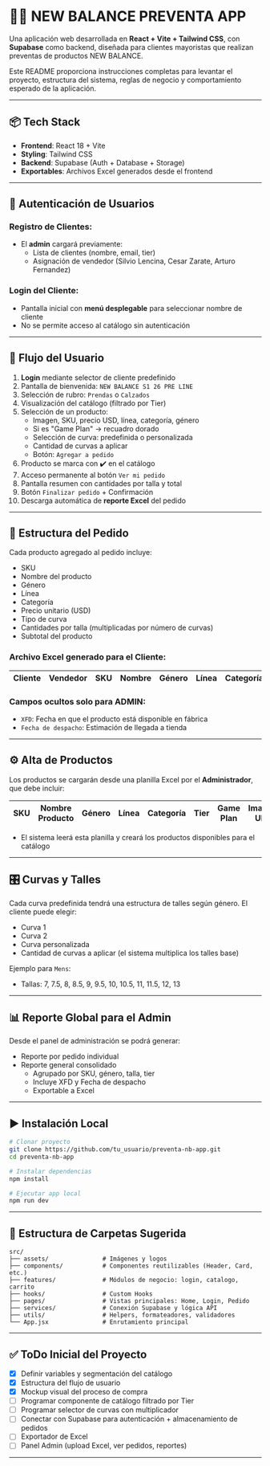 # 🏃‍♂️ NEW BALANCE PREVENTA APP

Una aplicación web desarrollada en **React + Vite + Tailwind CSS**, con **Supabase** como backend, diseñada para clientes mayoristas que realizan preventas de productos NEW BALANCE.

Este README proporciona instrucciones completas para levantar el proyecto, estructura del sistema, reglas de negocio y comportamiento esperado de la aplicación.

---

## 📦 Tech Stack

- **Frontend**: React 18 + Vite
- **Styling**: Tailwind CSS
- **Backend**: Supabase (Auth + Database + Storage)
- **Exportables**: Archivos Excel generados desde el frontend

---

## 🔐 Autenticación de Usuarios

### Registro de Clientes:
- El **admin** cargará previamente:
  - Lista de clientes (nombre, email, tier)
  - Asignación de vendedor (Silvio Lencina, Cesar Zarate, Arturo Fernandez)

### Login del Cliente:
- Pantalla inicial con **menú desplegable** para seleccionar nombre de cliente
- No se permite acceso al catálogo sin autenticación

---

## 🧭 Flujo del Usuario

1. **Login** mediante selector de cliente predefinido
2. Pantalla de bienvenida: `NEW BALANCE S1 26 PRE LINE`
3. Selección de rubro: `Prendas` o `Calzados`
4. Visualización del catálogo (filtrado por Tier)
5. Selección de un producto:
   - Imagen, SKU, precio USD, línea, categoría, género
   - Si es "Game Plan" → recuadro dorado
   - Selección de curva: predefinida o personalizada
   - Cantidad de curvas a aplicar
   - Botón: `Agregar a pedido`
6. Producto se marca con ✔️ en el catálogo
7. Acceso permanente al botón `Ver mi pedido`
8. Pantalla resumen con cantidades por talla y total
9. Botón `Finalizar pedido` + Confirmación
10. Descarga automática de **reporte Excel** del pedido

---

## 🛒 Estructura del Pedido

Cada producto agregado al pedido incluye:

- SKU
- Nombre del producto
- Género
- Línea
- Categoría
- Precio unitario (USD)
- Tipo de curva
- Cantidades por talla (multiplicadas por número de curvas)
- Subtotal del producto

### Archivo Excel generado para el Cliente:
| Cliente | Vendedor | SKU | Nombre | Género | Línea | Categoría | Talla | Cantidad | Precio | Subtotal |
|--------|----------|-----|--------|--------|-------|-----------|-------|----------|--------|----------|

### Campos ocultos solo para ADMIN:
- `XFD`: Fecha en que el producto está disponible en fábrica
- `Fecha de despacho`: Estimación de llegada a tienda

---

## ⚙️ Alta de Productos

Los productos se cargarán desde una planilla Excel por el **Administrador**, que debe incluir:

| SKU | Nombre Producto | Género | Línea | Categoría | Tier | Game Plan | Imagen URL | Precio | XFD | Fecha Despacho |
|-----|------------------|--------|-------|-----------|------|------------|-------------|--------|-----|-----------------|

- El sistema leerá esta planilla y creará los productos disponibles para el catálogo

---

## 🎛️ Curvas y Talles

Cada curva predefinida tendrá una estructura de talles según género. El cliente puede elegir:
- Curva 1
- Curva 2
- Curva personalizada
- Cantidad de curvas a aplicar (el sistema multiplica los talles base)

Ejemplo para `Mens`:
- Tallas: 7, 7.5, 8, 8.5, 9, 9.5, 10, 10.5, 11, 11.5, 12, 13

---

## 📊 Reporte Global para el Admin

Desde el panel de administración se podrá generar:
- Reporte por pedido individual
- Reporte general consolidado
  - Agrupado por SKU, género, talla, tier
  - Incluye XFD y Fecha de despacho
  - Exportable a Excel

---

## ▶️ Instalación Local

```bash
# Clonar proyecto
git clone https://github.com/tu_usuario/preventa-nb-app.git
cd preventa-nb-app

# Instalar dependencias
npm install

# Ejecutar app local
npm run dev
```

---

## 📁 Estructura de Carpetas Sugerida

```
src/
├── assets/               # Imágenes y logos
├── components/           # Componentes reutilizables (Header, Card, etc.)
├── features/             # Módulos de negocio: login, catalogo, carrito
├── hooks/                # Custom Hooks
├── pages/                # Vistas principales: Home, Login, Pedido
├── services/             # Conexión Supabase y lógica API
├── utils/                # Helpers, formateadores, validadores
└── App.jsx               # Enrutamiento principal
```

---

## ✅ ToDo Inicial del Proyecto

- [x] Definir variables y segmentación del catálogo
- [x] Estructura del flujo de usuario
- [x] Mockup visual del proceso de compra
- [ ] Programar componente de catálogo filtrado por Tier
- [ ] Programar selector de curvas con multiplicador
- [ ] Conectar con Supabase para autenticación + almacenamiento de pedidos
- [ ] Exportador de Excel
- [ ] Panel Admin (upload Excel, ver pedidos, reportes)

---


